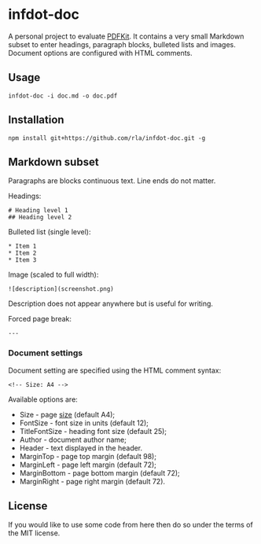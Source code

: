 # infdot-doc

A personal project to evaluate [PDFKit][pdfkit]. It contains a
very small Markdown subset to enter headings, paragraph blocks,
bulleted lists and images. Document options are configured with
HTML comments.

[pdfkit]:http://pdfkit.org/

## Usage

```
infdot-doc -i doc.md -o doc.pdf
```

## Installation

```
npm install git+https://github.com/rla/infdot-doc.git -g
```

## Markdown subset

Paragraphs are blocks continuous text. Line ends do not matter.

Headings:

```
# Heading level 1
## Heading level 2
```

Bulleted list (single level):

```
* Item 1
* Item 2
* Item 3
```

Image (scaled to full width):

```
![description](screenshot.png)
```

Description does not appear anywhere but is useful for writing.

Forced page break:

```
---
```

### Document settings

Document setting are specified using the HTML comment syntax:

```
<!-- Size: A4 -->
```

Available options are:

 * Size - page [size][sizes] (default A4);
 * FontSize - font size in units (default 12);
 * TitleFontSize - heading font size (default 25);
 * Author - document author name;
 * Header - text displayed in the header.
 * MarginTop - page top margin (default 98);
 * MarginLeft - page left margin (default 72);
 * MarginBottom - page bottom margin (default 72);
 * MarginRight - page right margin (default 72).

[sizes]:https://github.com/devongovett/pdfkit/blob/b13423bf0a391ed1c33a2e277bc06c00cabd6bf9/lib/page.coffee#L72

## License

If you would like to use some code from here then do so under the terms of the MIT license.
